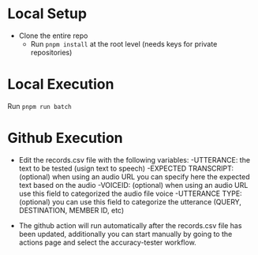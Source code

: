 # Local Setup
* Clone the entire repo
  * Run `pnpm install` at the root level (needs keys for private repositories)

# Local Execution
Run `pnpm run batch`

# Github Execution
  * Edit the records.csv file with the following variables:
    -UTTERANCE: the text to be tested (usign text to speech)
    -EXPECTED TRANSCRIPT: (optional) when using an audio URL you can specify here the expected text based on the audio
    -VOICEID: (optional) when using an audio URL use this field to categorized the audio file voice
    -UTTERANCE TYPE: (optional) you can use this field to categorize the utterance (QUERY, DESTINATION, MEMBER ID, etc)
  
  * The github action will run automatically after the records.csv file has been updated, additionally you can start manually by going to the actions page and select the accuracy-tester workflow.
